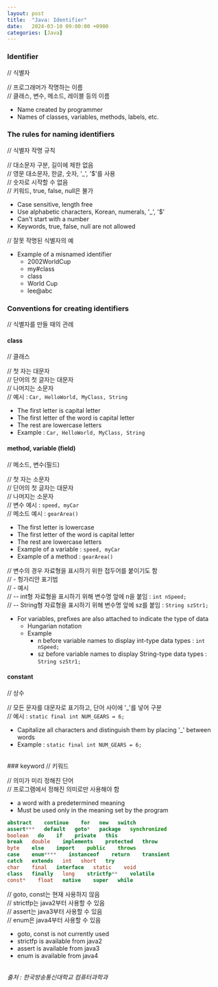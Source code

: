 ```yaml
---
layout: post
title:  "Java: Identifier"
date:   2024-03-10 09:00:00 +0900
categories: [Java]
---
```


### Identifier   
// 식별자   
   
// 프로그래머가 작명하는 이름   
// 클래스, 변수, 메소드, 레이블 등의 이름   
- Name created by programmer   
- Names of classes, variables, methods, labels, etc.   
   
### The rules for naming identifiers   
// 식별자 작명 규칙   
   
// 대소문자 구분, 길이에 제한 없음   
// 영문 대소문자, 한글, 숫자, '_', '$'를 사용   
// 숫자로 시작할 수 없음   
// 키워드, true, false, null은 불가   
- Case sensitive, length free   
- Use alphabetic characters, Korean, numerals, '_', '$'   
- Can't start with a number   
- Keywords, true, false, null are not allowed   
   
// 잘못 작명된 식별자의 예   
- Example of a misnamed identifier   
  - 2002WorldCup   
  - my#class   
  - class   
  - World Cup   
  - lee@abc   
   
### Conventions for creating identifiers   
// 식별자를 만들 때의 관례   
   
#### class   
// 클래스   
   
// 첫 자는 대문자   
// 단어의 첫 글자는 대문자   
// 나머지는 소문자   
// 예시 : `Car, HelloWorld, MyClass, String`   
- The first letter is capital letter   
- The first letter of the word is capital letter   
- The rest are lowercase letters   
- Example : `Car, HelloWorld, MyClass, String`   
   
#### method, variable (field)   
// 메소드, 변수(필드)   
   
// 첫 자는 소문자   
// 단어의 첫 글자는 대문자   
// 나머지는 소문자   
// 변수 예시 : `speed, myCar`   
// 메소드 예시 : `gearArea()`   
- The first letter is lowercase   
- The first letter of the word is capital letter   
- The rest are lowercase letters   
- Example of a variable : `speed, myCar`   
- Example of a method : `gearArea()`   
   
// 변수의 경우 자료형을 표시하기 위한 접두어를 붙이기도 함   
// - 헝가리안 표기법   
// - 예시   
// -- int형 자료형을 표시하기 위해 변수명 앞에 n을 붙임 : `int nSpeed;`   
// -- String형 자료형을 표시하기 위해 변수명 앞에 sz를 붙임 : `String szStr1;`   
- For variables, prefixes are also attached to indicate the type of data   
  - Hungarian notation   
  - Example   
    - n before variable names to display int-type data types : `int nSpeed;`   
    - sz before variable names to display String-type data types : `String szStr1;`   
   
#### constant   
// 상수   
   
// 모든 문자를 대문자로 표기하고, 단어 사이에 '_'를 넣어 구분   
// 예시 : `static final int NUM_GEARS = 6;`   
- Capitalize all characters and distinguish them by placing '_' between words   
- Example : `static final int NUM_GEARS = 6;`   
   
<br />
### keyword   
// 키워드   
   
// 의미가 미리 정해진 단어   
// 프로그램에서 정해진 의미로만 사용해야 함   
- a word with a predetermined meaning   
- Must be used only in the meaning set by the program   
   
```java
abstract    continue    for   new   switch
assert***   default   goto*   package   synchronized
boolean   do    if    private   this
break   double    implements    protected   throw
byte    else    import    public    throws
case    enum****    instanceof    return    transient
catch   extends   int   short   try
char    final   interface   static    void
class   finally   long    strictfp**    volatile
const*    float   native    super   while
```
   
// goto, const는 현재 사용하지 않음   
// strictfp는 java2부터 사용할 수 있음   
// assert는 java3부터 사용할 수 있음   
// enum은 java4부터 사용할 수 있음   
- goto, const is not currently used   
- strictfp is available from java2   
- assert is available from java3   
- enum is available from java4   
   
<br />
<cite>출처 : 한국방송통신대학교 컴퓨터과학과</cite>
